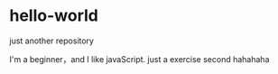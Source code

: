 # hello-world
just another repository


I'm a beginner，and I like javaScript.
just a exercise
second
hahahaha
